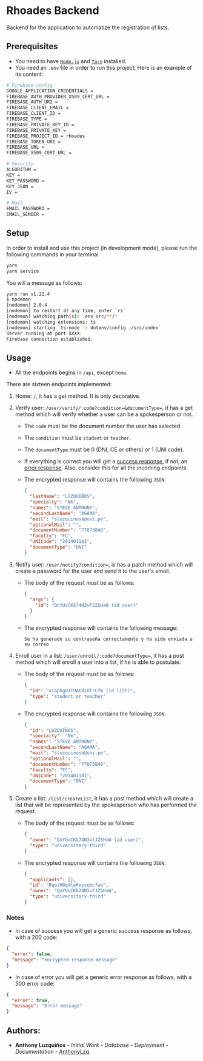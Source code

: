 # Rhoades Backend

Backend for the application to automatize the registration of lists.

## Prerequisites

- You need to have [`Node.js`](https://nodejs.org/en/) and [`Yarn`](https://yarnpkg.com/) installed.
- You need an `.env` file in order to run this project. Here is an example of its content:

```bash
# Firebase config
GOOGLE_APPLICATION_CREDENTIALS =
FIREBASE_AUTH_PROVIDER_X509_CERT_URL =
FIREBASE_AUTH_URI =
FIREBASE_CLIENT_EMAIL =
FIREBASE_CLIENT_ID =
FIREBASE_TYPE =
FIREBASE_PRIVATE_KEY_ID =
FIREBASE_PRIVATE_KEY =
FIREBASE_PROJECT_ID = rhoades
FIREBASE_TOKEN_URI =
FIREBASE_URL =
FIREBASE_X509_CERT_URL =

# Security
ALGORITHM =
KEY =
KEY_PASSWORD =
KEY_JSON =
IV =

# Mail
EMAIL_PASSWORD =
EMAIL_SENDER =
```

## Setup

In order to install and use this project (in development mode), please run the following commands in your terminal:

```bash
yarn
yarn service
```

You will a message as follows:

```bash
yarn run v1.22.4
$ nodemon
[nodemon] 2.0.4
[nodemon] to restart at any time, enter `rs`
[nodemon] watching path(s): .env src/**/*
[nodemon] watching extensions: ts
[nodemon] starting `ts-node -r dotenv/config ./src/index`
Server running at port XXXX.
Firebase connection established.
```

## Usage

- All the endpoints begins in `/api`, except `home`.

There are sixteen endpoints implemented:

1. Home: `/`, it has a get method. It is only decorative.
2. Verify user: `/user/verify/:code?condition=&documentType=`, it has a get method which will verify whether a user can be a spokesperson or not.

   - The `code` must be the document number the user has selected.

   - The `condition` must be `student` or `teacher`.

   - The `documentType` must be 0 (DNI, CE or others) or 1 (UNI code).

   - If everything is correct you will get a [success response](#success), if not, an [error response](#error). Also, consider this for all the incoming endpoints.

   - The encrypted response will contains the following `JSON`:
     ```json
     {
       "lastName": "LUZQUIÑOS",
       "specialty": "N6",
       "names": "STEVE ANTHONY",
       "secondLastName": "AGAMA",
       "mail": "sluzquinosa@uni.pe",
       "optionalMail": "",
       "documentNumber": "77073848",
       "faculty": "FC",
       "UNICode": "20140118I",
       "documentType": "DNI"
     }
     ```

3. Notify user: `/user/notify?condition=`, is has a patch method which will create a password for the user and send it to the user's email.

   - The body of the request must be as follows:

     ```json
     {
       "args": {
         "id": "QnYUvCKk74N3vfJZSHxW (id user)"
       }
     }
     ```

   - The encrypted response will contains the following message:

     ```
     Se ha generado su contraseña correctamente y ha sido enviada a su correo
     ```

4. Enroll user in a list: `/user/enroll/:code?documentType=`, it has a post method which will enroll a user into a list, if he is able to postulate.

   - The body of the request must be as follows:

     ```json
     {
       "id": "xiaphgU3T9Atd1OlrCfm (id list)",
       "type": "student or teacher"
     }
     ```

   - The encrypted response will contains the following `JSON`:
     ```json
     {
       "id": "LUZQUIÑOS",
       "specialty": "N6",
       "names": "STEVE ANTHONY",
       "secondLastName": "AGAMA",
       "mail": "sluzquinosa@uni.pe",
       "optionalMail": "",
       "documentNumber": "77073848",
       "faculty": "FC",
       "UNICode": "20140118I",
       "documentType": "DNI"
     }
     ```

5. Create a list: `/list/createList`, it has a post method which will create a list that will be represented by the spokesperson who has performed the request.

   - The body of the request must be as follows:

     ```json
     {
       "owner": "QnYUvCKk74N3vfJZSHxW (id user)",
       "type": "universitary-third"
     }
     ```

   - The encrypted response will contains the following `JSON`:

     ```json
     {
       "applicants": [],
       "id": "RqezH0q4leKxysebcfwa",
       "owner": "QnYUvCKk74N3vfJZSHxW",
       "type": "universitary-third"
     }
     ```

### Notes

- <a id="success"></a>In case of success you will get a generic success response as follows, with a 200 code:

```json
{
  "error": false,
  "message": "encrypted-response-message"
}
```

- <a id="error"></a>In case of error you will get a generic error response as follows, with a 500 error code:

```json
{
  "error": true,
  "message": "Error message"
}
```

## Authors:

- **Anthony Luzquiños** - _Initial Work_ - _Database_ - _Deployment_ - _Documentation_ - [AnthonyLzq](https://github.com/AnthonyLzq).
